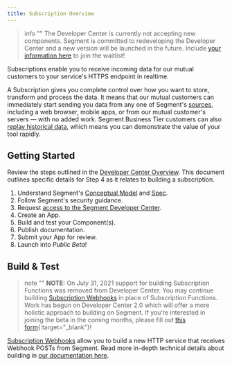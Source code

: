 ```yaml
---
title: Subscription Overview
---
```


> info ""
> The Developer Center is currently not accepting new components. Segment is committed to redeveloping the Developer Center and a new version will be launched in the future. Include [your information here](https://airtable.com/shrvZzQ6NTTwsc6rQ) to join the waitlist!

Subscriptions enable you to receive incoming data for our mutual customers to your service's HTTPS endpoint in realtime.

A Subscription gives you complete control over how you want to store, transform and process the data. It means that our mutual customers can immediately start sending you data from any one of Segment's [sources](/docs/connections/sources/), including a web browser, mobile apps, or from our mutual customer's servers — with no added work. Segment Business Tier customers can also [replay historical data](/docs/guides/what-is-replay/), which means you can demonstrate the value of your tool rapidly.

## Getting Started

Review the steps outlined in the [Developer Center Overview](/docs/partners). This document outlines specific details for Step 4 as it relates to building a subscription.

1. Understand Segment's [Conceptual Model](/docs/partners/conceptual-model) and [Spec](https://segment.com/docs/connections/spec).
2. Follow Segment's security guidance.
3. Request [access to the Segment Developer Center](https://segment.com/partners/developer-center/).
4. Create an App.
5. Build and test your Component(s).
6. Publish documentation.
7. Submit your App for review.
8. Launch into _Public Beta_!

## Build & Test

> note ""
> **NOTE:** On July 31, 2021 support for building Subscription Functions was removed from Developer Center. You may continue building [Subscription Webhooks](/docs/partners/subscriptions/build-webhook) in place of Subscription Functions. Work has begun on Developer Center 2.0 which will offer a more holistic approach to building on Segment. If you’re interested in joining the beta in the coming months, please fill out [this form](https://airtable.com/shrvZzQ6NTTwsc6rQ){:target="_blank"}!

[Subscription Webhooks](/docs/partners/subscriptions/build-webhook) allow you to build a new HTTP service that receives Webhook POSTs from Segment. Read more in-depth technical details about building in [our documentation here](/docs/partners/subscriptions/build-webhook).
